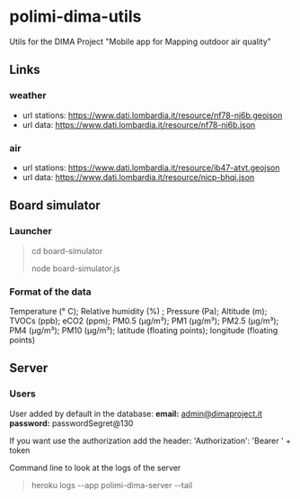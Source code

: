 # polimi-dima-utils
Utils for the DIMA Project "Mobile app for Mapping outdoor air quality"

## Links

### weather
* url stations: https://www.dati.lombardia.it/resource/nf78-nj6b.geojson
* url data: https://www.dati.lombardia.it/resource/nf78-nj6b.json

### air
* url stations: https://www.dati.lombardia.it/resource/ib47-atvt.geojson
* url data: https://www.dati.lombardia.it/resource/nicp-bhqi.json

## Board simulator

### Launcher
> cd board-simulator
>
> node board-simulator.js

### Format of the data
Temperature (° C); Relative humidity (%) ; Pressure (Pa); Altitude (m); TVOCs (ppb); eCO2 (ppm); PM0.5 (µg/m³); PM1 (µg/m³); PM2.5 (µg/m³); PM4 (µg/m³); PM10 (µg/m³); latitude (floating points); longitude (floating points)

## Server

### Users

User added by default in the database:
**email:** admin@dimaproject.it
**password:** passwordSegret@130

If you want use the authorization add the header:
'Authorization': 'Bearer ' + token

Command line to look at the logs of the server
> heroku logs --app polimi-dima-server --tail

